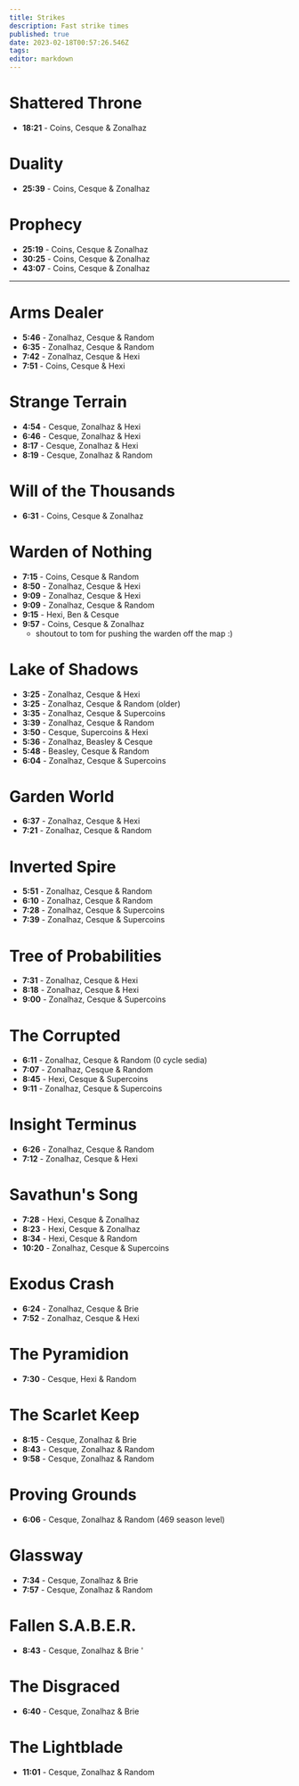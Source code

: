 ```yaml
---
title: Strikes
description: Fast strike times
published: true
date: 2023-02-18T00:57:26.546Z
tags: 
editor: markdown
---
```



# Shattered Throne
* **18:21** - Coins, Cesque & Zonalhaz


# Duality
* **25:39** - Coins, Cesque & Zonalhaz

# Prophecy
* **25:19** - Coins, Cesque & Zonalhaz
* **30:25** - Coins, Cesque & Zonalhaz
* **43:07** - Coins, Cesque & Zonalhaz

---

# Arms Dealer
* **5:46** - Zonalhaz, Cesque & Random
* **6:35** - Zonalhaz, Cesque & Random
* **7:42** - Zonalhaz, Cesque & Hexi
* **7:51** - Coins, Cesque & Hexi

# Strange Terrain
* **4:54** - Cesque, Zonalhaz & Hexi
* **6:46** - Cesque, Zonalhaz & Hexi
* **8:17** - Cesque, Zonalhaz & Hexi
* **8:19** - Cesque, Zonalhaz & Random

# Will of the Thousands
* **6:31** - Coins, Cesque & Zonalhaz

# Warden of Nothing
* **7:15** - Coins, Cesque & Random
* **8:50** - Zonalhaz, Cesque & Hexi
* **9:09** - Zonalhaz, Cesque & Hexi
* **9:09** - Zonalhaz, Cesque & Random
* **9:15** - Hexi, Ben & Cesque
* **9:57** - Coins, Cesque & Zonalhaz
	* shoutout to tom for pushing the warden off the map :)

# Lake of Shadows
* **3:25** - Zonalhaz, Cesque & Hexi
* **3:25** - Zonalhaz, Cesque & Random (older)
* **3:35** - Zonalhaz, Cesque & Supercoins
* **3:39** - Zonalhaz, Cesque & Random
* **3:50** - Cesque, Supercoins & Hexi
* **5:36** - Zonalhaz, Beasley & Cesque
* **5:48** - Beasley, Cesque & Random
* **6:04** - Zonalhaz, Cesque & Supercoins

# Garden World
* **6:37** - Zonalhaz, Cesque & Hexi
* **7:21** - Zonalhaz, Cesque & Random

# Inverted Spire
* **5:51** - Zonalhaz, Cesque & Random
* **6:10** - Zonalhaz, Cesque & Random
* **7:28** - Zonalhaz, Cesque & Supercoins
* **7:39** - Zonalhaz, Cesque & Supercoins

# Tree of Probabilities
* **7:31** - Zonalhaz, Cesque & Hexi
* **8:18** - Zonalhaz, Cesque & Hexi
* **9:00** - Zonalhaz, Cesque & Supercoins

# The Corrupted
* **6:11** - Zonalhaz, Cesque & Random (0 cycle sedia)
* **7:07** - Zonalhaz, Cesque & Random
* **8:45** - Hexi, Cesque & Supercoins
* **9:11** - Zonalhaz, Cesque & Supercoins

# Insight Terminus
* **6:26** - Zonalhaz, Cesque & Random
* **7:12** - Zonalhaz, Cesque & Hexi

# Savathun's Song
* **7:28** - Hexi, Cesque & Zonalhaz
* **8:23** - Hexi, Cesque & Zonalhaz
* **8:34** - Hexi, Cesque & Random
* **10:20** - Zonalhaz, Cesque & Supercoins

# Exodus Crash
* **6:24** - Zonalhaz, Cesque & Brie
* **7:52** - Zonalhaz, Cesque & Hexi

# The Pyramidion
* **7:30** - Cesque, Hexi & Random

# The Scarlet Keep
* **8:15** - Cesque, Zonalhaz & Brie
* **8:43** - Cesque, Zonalhaz & Random
* **9:58** - Cesque, Zonalhaz & Random

# Proving Grounds
* **6:06** - Cesque, Zonalhaz & Random (469 season level)

# Glassway
* **7:34** - Cesque, Zonalhaz & Brie
* **7:57** - Cesque, Zonalhaz & Random

# Fallen S.A.B.E.R.
* **8:43** - Cesque, Zonalhaz & Brie
'
# The Disgraced
* **6:40** - Cesque, Zonalhaz & Brie

# The Lightblade
* **11:01** - Cesque, Zonalhaz & Random